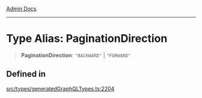 [Admin Docs](/)

***

# Type Alias: PaginationDirection

> **PaginationDirection**: `"BACKWARD"` \| `"FORWARD"`

## Defined in

[src/types/generatedGraphQLTypes.ts:2204](https://github.com/Suyash878/talawa-api/blob/cfd688207611ba245c99edd8dbaccb2cdbf6a043/src/types/generatedGraphQLTypes.ts#L2204)
